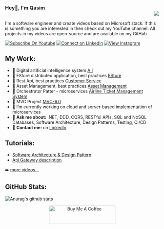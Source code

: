 ### Hey👋, I'm Qasim <div align = 'right'>![](https://komarev.com/ghpvc/?username=qasimshk&color=blue)</div>
I'm a software engineer and create videos based on Microsoft stack. If this is something you are interested in then check out my YouTube channel. All projects in my videos are open-source and are available on my GitHub.

[![Subscribe On Youtube](https://img.shields.io/badge/Subscribe-red?style=for-the-badge&logo=youtube&logoColor=white)](https://www.youtube.com/channel/UCogGW-NRuadwBO12383k18A)
[![Connect on LinkedIn](https://img.shields.io/badge/connect-%230077B5.svg?&style=for-the-badge&logo=linkedin)](https://www.linkedin.com/in/muhammadqasim1985/)
[![View Instagram](https://img.shields.io/badge/view-%23E4405F.svg?&style=for-the-badge&logo=instagram&logoColor=white)](https://www.instagram.com/clevertalker/)

## My Work:
- 🔭 Digital artificial intelligence system [A.I](https://github.com/qasimshk/A.I)
- 🔭 EStore distributed application, best practices [EStore](https://github.com/qasimshk/EStore)
- 🔭 Rest Api, best practices [Customer Service](https://github.com/qasimshk/CustomerService)
- 🔭 Asset Management, best practices [Asset Management](https://github.com/qasimshk/AssetManagement)
- 🔭 Orchestrator Patter - microservices [Airline Ticket Management System](https://github.com/qasimshk/AirlineManagementSystem)
- 🔭 MVC Project [MVC-6.0](https://github.com/qasimshk/MVC-6.0)
- 🌱 I’m currently working on cloud and server-based implementation of microservices
- 💬 <b>Ask me about:</b> .NET, DDD, CQRS, RESTful APIs, SQL and NoSQL Databases, Software Architecture, Design Patterns, Testing, CI/CD
- 💬 <b>Contact me:</b> on [LinkedIn](https://www.linkedin.com/in/muhammadqasim1985/)


## Tutorials:
<!-- youtube videos: Start -->
- [Software Architecture & Design Pattern](https://www.youtube.com/watch?v=G5yfqUHsOPc)
- [Api Gateway description](https://www.youtube.com/watch?v=g7k0lh58CRc)
<!-- youtube videos: End -->

➡️ [more videos...](https://www.youtube.com/channel/UCogGW-NRuadwBO12383k18A/videos)

## GitHub Stats:
![Anurag's github stats](https://github-readme-stats.vercel.app/api?username=qasimshk&show_icons=true&theme=radical)

<p align="center">
<a href="https://buymeacoffee.com/cematix" target="_blank"><img src="https://cdn.buymeacoffee.com/buttons/v2/default-yellow.png" alt="Buy Me A Coffee" style="height: 60px !important;width: 217px !important;" ></a>
</p>
